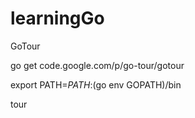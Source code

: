 # learningGo
GoTour

go get code.google.com/p/go-tour/gotour

export PATH=$PATH:$(go env GOPATH)/bin

tour
